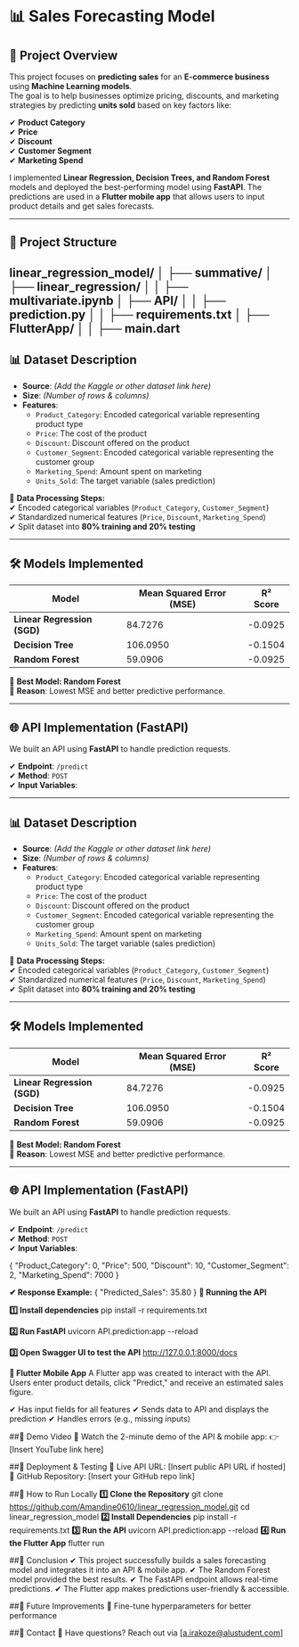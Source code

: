 # 📊 Sales Forecasting Model 

## 🚀 Project Overview  
This project focuses on **predicting sales** for an **E-commerce business** using **Machine Learning models**.  
The goal is to help businesses optimize pricing, discounts, and marketing strategies by predicting **units sold** based on key factors like:  

✔ **Product Category**  
✔ **Price**  
✔ **Discount**  
✔ **Customer Segment**  
✔ **Marketing Spend**  

I implemented **Linear Regression, Decision Trees, and Random Forest** models and deployed the best-performing model using **FastAPI**. The predictions are used in a **Flutter mobile app** that allows users to input product details and get sales forecasts.  

---

## 📂 Project Structure  
linear_regression_model/ │ ├── summative/ │ ├── linear_regression/ │ │ ├── multivariate.ipynb  │ ├── API/ │ │ ├── prediction.py  │ │ ├── requirements.txt  │ ├── FlutterApp/ │ │ ├── main.dart 
---

## 📊 Dataset Description  
- **Source**: *(Add the Kaggle or other dataset link here)*  
- **Size**: *(Number of rows & columns)*  
- **Features**:  
  - `Product_Category`: Encoded categorical variable representing product type  
  - `Price`: The cost of the product  
  - `Discount`: Discount offered on the product  
  - `Customer_Segment`: Encoded categorical variable representing the customer group  
  - `Marketing_Spend`: Amount spent on marketing  
  - `Units_Sold`: The target variable (sales prediction)  

📌 **Data Processing Steps:**  
✔ Encoded categorical variables (`Product_Category`, `Customer_Segment`)  
✔ Standardized numerical features (`Price`, `Discount`, `Marketing_Spend`)  
✔ Split dataset into **80% training and 20% testing**  

---

## 🛠️ Models Implemented  

| Model               | Mean Squared Error (MSE) | R² Score |
|---------------------|------------------------|----------|
| **Linear Regression (SGD)** | 84.7276  | -0.0925  |
| **Decision Tree**  | 106.0950  | -0.1504  |
| **Random Forest**  | 59.0906  | -0.0925  |

🎯 **Best Model: Random Forest**  
📌 **Reason**: Lowest MSE and better predictive performance.  

---

## 🌐 API Implementation (FastAPI)  
We built an API using **FastAPI** to handle prediction requests.  

✔ **Endpoint**: `/predict`  
✔ **Method**: `POST`  
✔ **Input Variables**:  

---

## 📊 Dataset Description  
- **Source**: *(Add the Kaggle or other dataset link here)*  
- **Size**: *(Number of rows & columns)*  
- **Features**:  
  - `Product_Category`: Encoded categorical variable representing product type  
  - `Price`: The cost of the product  
  - `Discount`: Discount offered on the product  
  - `Customer_Segment`: Encoded categorical variable representing the customer group  
  - `Marketing_Spend`: Amount spent on marketing  
  - `Units_Sold`: The target variable (sales prediction)  

📌 **Data Processing Steps:**  
✔ Encoded categorical variables (`Product_Category`, `Customer_Segment`)  
✔ Standardized numerical features (`Price`, `Discount`, `Marketing_Spend`)  
✔ Split dataset into **80% training and 20% testing**  

---

## 🛠️ Models Implemented  

| Model               | Mean Squared Error (MSE) | R² Score |
|---------------------|------------------------|----------|
| **Linear Regression (SGD)** | 84.7276  | -0.0925  |
| **Decision Tree**  | 106.0950  | -0.1504  |
| **Random Forest**  | 59.0906  | -0.0925  |

🎯 **Best Model: Random Forest**  
📌 **Reason**: Lowest MSE and better predictive performance.  

---

## 🌐 API Implementation (FastAPI)  
We built an API using **FastAPI** to handle prediction requests.  

✔ **Endpoint**: `/predict`  
✔ **Method**: `POST`  
✔ **Input Variables**:  


{
  "Product_Category": 0,
  "Price": 500,
  "Discount": 10,
  "Customer_Segment": 2,
  "Marketing_Spend": 7000
}

**✔ Response Example:**
{
  "Predicted_Sales": 35.80
}
**🚀 Running the API**

**1️⃣ Install dependencies**
pip install -r requirements.txt

**2️⃣ Run FastAPI**
uvicorn API.prediction:app --reload

**3️⃣ Open Swagger UI to test the API**
http://127.0.0.1:8000/docs

**📱 Flutter Mobile App**
A Flutter app was created to interact with the API. Users enter product details, click "Predict," and receive an estimated sales figure.

✔ Has input fields for all features
✔ Sends data to API and displays the prediction
✔ Handles errors (e.g., missing inputs)

##🎥 Demo Video
📌 Watch the 2-minute demo of the API & mobile app:
👉 [Insert YouTube link here]

##🚀 Deployment & Testing
📌 Live API URL: [Insert public API URL if hosted]
📌 GitHub Repository: [Insert your GitHub repo link]

##📌 How to Run Locally
**1️⃣ Clone the Repository**
git clone https://github.com/Amandine0610/linear_regression_model.git
cd linear_regression_model
**2️⃣ Install Dependencies**
pip install -r requirements.txt
**3️⃣ Run the API**
uvicorn API.prediction:app --reload
**4️⃣ Run the Flutter App**
flutter run

##📌 Conclusion
✔ This project successfully builds a sales forecasting model and integrates it into an API & mobile app.
✔ The Random Forest model provided the best results.
✔ The FastAPI endpoint allows real-time predictions.
✔ The Flutter app makes predictions user-friendly & accessible.


##🚀 Future Improvements
🔹 Fine-tune hyperparameters for better performance

##📩 Contact
📌 Have questions? Reach out via [a.irakoze@alustudent.com]